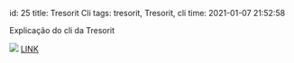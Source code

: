 id: 25
title: Tresorit Cli
tags: tresorit, Tresorit, cli
time: 2021-01-07 21:52:58

Explicação do cli da Tresorit

![](http://localhost/bkmks_fotos/pics/55)
[LINK](https://support.tresorit.com/hc/en-us/articles/360009330614-Using-Tresorit-CLI-for-Linux)